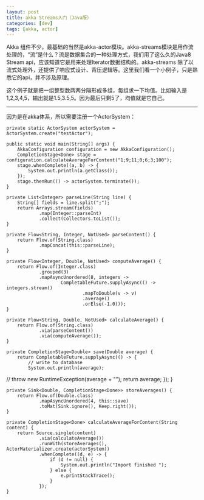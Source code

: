 ```yaml
---
layout: post
title: akka Streams入门（Java版）
categories: [dev]
tags: [akka, actor]
---
```


Akka 组件不少，最基础的当然是akka-actor模块。akka-streams模块是用作流处理的，“流”是什么？流是数据集合的一种处理方式，我们用了这么久的Java8 Stream api，应该知道它是用来处理Iterator数据结构的。akka-streams 除了以流式处理外，还提供了响应式设计、背压逻辑等。这里我们看一个小例子，只是熟悉它的api，并不涉及原理。

这个例子就是把一组整型数两两分隔形成多组，每组求一下均值。比如输入是1,2,3,4,5，输出就是1.5,3.5,5。因为最后只剩5了，均值就是它自己。

---

因为是在akka体系，所以需要注册一个ActorSystem：
```
private static ActorSystem actorSystem = ActorSystem.create("testActor");

```

    public static void main(String[] args) {
        AkkaConfiguration configuration = new AkkaConfiguration();
        CompletionStage<Done> stage = configuration.calculateAverageForContent("1;9;11;0;6;3;100");
        stage.whenComplete((a, b) -> {
            System.out.println(a.getClass());
        });
        stage.thenRun(() -> actorSystem.terminate());
    }

    private List<Integer> parseLine(String line) {
        String[] fields = line.split(";");
        return Arrays.stream(fields)
                .map(Integer::parseInt)
                .collect(Collectors.toList());
    }

    private Flow<String, Integer, NotUsed> parseContent() {
        return Flow.of(String.class)
                .mapConcat(this::parseLine);
    }

    private Flow<Integer, Double, NotUsed> computeAverage() {
        return Flow.of(Integer.class)
                .grouped(3)
                .mapAsyncUnordered(8, integers ->
                        CompletableFuture.supplyAsync(() -> integers.stream()
                                .mapToDouble(v -> v)
                                .average()
                                .orElse(-1.0)));
    }

    private Flow<String, Double, NotUsed> calculateAverage() {
        return Flow.of(String.class)
                .via(parseContent())
                .via(computeAverage());
    }

    private CompletionStage<Double> save(Double average) {
        return CompletableFuture.supplyAsync(() -> {
            // write to database
            System.out.println(average);
//            throw new RuntimeException(average + "");
            return average;
        });
    }

    private Sink<Double, CompletionStage<Done>> storeAverages() {
        return Flow.of(Double.class)
                .mapAsyncUnordered(4, this::save)
                .toMat(Sink.ignore(), Keep.right());
    }

    private CompletionStage<Done> calculateAverageForContent(String content) {
        return Source.single(content)
                .via(calculateAverage())
                .runWith(storeAverages(), ActorMaterializer.create(actorSystem))
                .whenComplete((d, e) -> {
                    if (d != null) {
                        System.out.println("Import finished ");
                    } else {
                        e.printStackTrace();
                    }
                });
    }